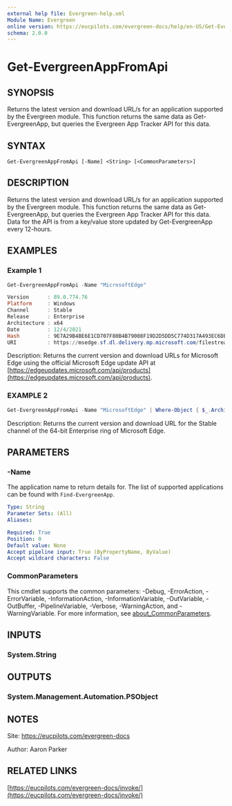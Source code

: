 ```yaml
---
external help file: Evergreen-help.xml
Module Name: Evergreen
online version: https://eucpilots.com/evergreen-docs/help/en-US/Get-EvergreenAppFromApi/
schema: 2.0.0
---
```


# Get-EvergreenAppFromApi

## SYNOPSIS

Returns the latest version and download URL/s for an application supported by the Evergreen module. This function returns the same data as Get-EvergreenApp, but queries the Evergreen App Tracker API for this data.

## SYNTAX

```
Get-EvergreenAppFromApi [-Name] <String> [<CommonParameters>]
```

## DESCRIPTION

Returns the latest version and download URL/s for an application supported by the Evergreen module. This function returns the same data as Get-EvergreenApp, but queries the Evergreen App Tracker API for this data. Data for the API is from a key/value store updated by Get-EvergreenApp every 12-hours.

## EXAMPLES

### Example 1

```powershell
Get-EvergreenAppFromApi -Name "MicrosoftEdge"

Version      : 89.0.774.76
Platform     : Windows
Channel      : Stable
Release      : Enterprise
Architecture : x64
Date         : 12/4/2021
Hash         : 9E7A29B4BE6E1CD707F80B4B79008F19D2D5DD5C774D317A493EC6DE5BE0B7D7
URI          : https://msedge.sf.dl.delivery.mp.microsoft.com/filestreamingservice/files/4d12f620-174c-4259-85e6-8a80ea45ff10/MicrosoftEdgeEnterpriseX64.msi
```

Description:
Returns the current version and download URLs for Microsoft Edge using the official Microsoft Edge update API at [https://edgeupdates.microsoft.com/api/products](https://edgeupdates.microsoft.com/api/products).

### EXAMPLE 2

```powershell
Get-EvergreenAppFromApi -Name "MicrosoftEdge" | Where-Object { $_.Architecture -eq "x64" -and $_.Channel -eq "Stable" -and $_.Release -eq "Enterprise" }
```

Description:
Returns the current version and download URL for the Stable channel of the 64-bit Enterprise ring of Microsoft Edge.

## PARAMETERS

### -Name

The application name to return details for.
The list of supported applications can be found with `Find-EvergreenApp`.

```yaml
Type: String
Parameter Sets: (All)
Aliases:

Required: True
Position: 0
Default value: None
Accept pipeline input: True (ByPropertyName, ByValue)
Accept wildcard characters: False
```

### CommonParameters

This cmdlet supports the common parameters: -Debug, -ErrorAction, -ErrorVariable, -InformationAction, -InformationVariable, -OutVariable, -OutBuffer, -PipelineVariable, -Verbose, -WarningAction, and -WarningVariable. For more information, see [about_CommonParameters](http://go.microsoft.com/fwlink/?LinkID=113216).

## INPUTS

### System.String

## OUTPUTS

### System.Management.Automation.PSObject

## NOTES

Site: https://eucpilots.com/evergreen-docs

Author: Aaron Parker

## RELATED LINKS

[https://eucpilots.com/evergreen-docs/invoke/](https://eucpilots.com/evergreen-docs/invoke/)
